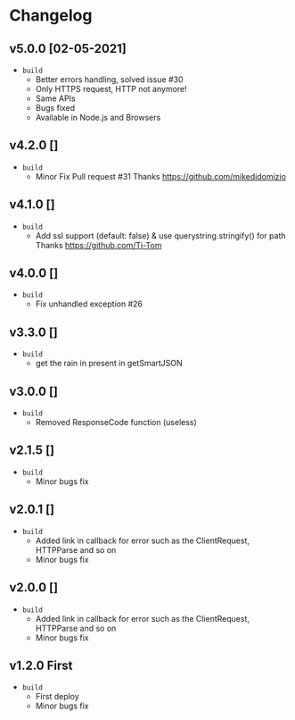 # Changelog

<!-- ## Unreleased -->
<!-- Add new, unreleased items here. -->

## v5.0.0 [02-05-2021]
- `build`
  - Better errors handling, solved issue #30
  - Only HTTPS request, HTTP not anymore!
  - Same APIs
  - Bugs fixed
  - Available in Node.js and Browsers

## v4.2.0 [] 
- `build` 
  - Minor Fix Pull request #31 Thanks https://github.com/mikedidomizio

## v4.1.0 [] 
- `build` 
  - Add ssl support (default: false) & use querystring.stringify() for path Thanks https://github.com/Ti-Tom

## v4.0.0 [] 
- `build` 
  - Fix unhandled exception #26

## v3.3.0 [] 
- `build` 
  - get the rain in present in getSmartJSON

## v3.0.0 [] 
- `build` 
  - Removed ResponseCode function (useless)

## v2.1.5 [] 
- `build` 
  - Minor bugs fix

## v2.0.1 [] 
- `build`
  - Added link in callback for error such as the ClientRequest, HTTPParse and so on 
  - Minor bugs fix

## v2.0.0 [] 
- `build`
  - Added link in callback for error such as the ClientRequest, HTTPParse and so on 
  - Minor bugs fix

## v1.2.0 First 
- `build`
  - First deploy 
  - Minor bugs fix 